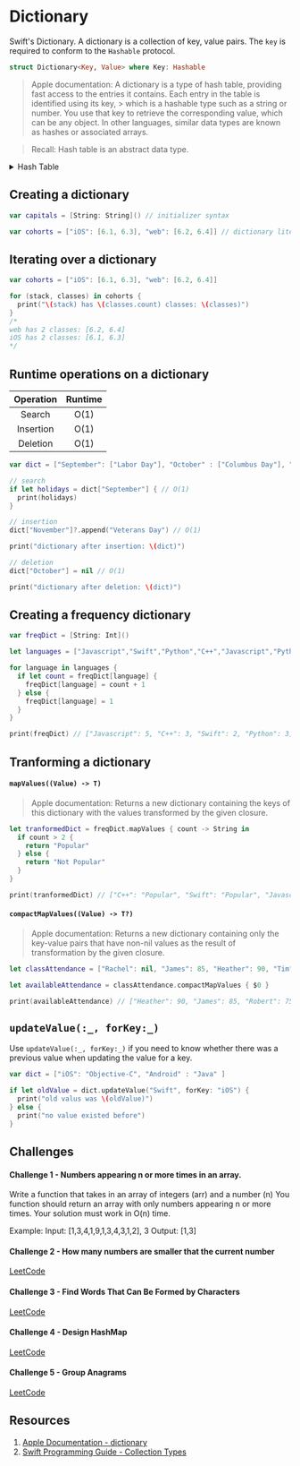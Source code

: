 # Dictionary

Swift's Dictionary. A dictionary is a collection of key, value pairs. The `key` is required to conform to the `Hashable` protocol.

```swift 
struct Dictionary<Key, Value> where Key: Hashable
```

> Apple documentation: A dictionary is a type of hash table, providing fast access to the entries it contains. Each entry in the table is identified using its key, > which is a hashable type such as a string or number. You use that key to retrieve the corresponding value, which can be any object. In other languages, similar data types are known as hashes or associated arrays.

> Recall: Hash table is an abstract data type. 

<details>
  <summary>Hash Table</summary> 
  
[YouTube - Hash Table Implementation](https://www.youtube.com/watch?v=58GbN9iBZWM)

<iframe width="560" height="315" src="https://www.youtube.com/embed/58GbN9iBZWM" frameborder="0" allow="accelerometer; autoplay; clipboard-write; encrypted-media; gyroscope; picture-in-picture" allowfullscreen></iframe>
  
```swift 
import UIKit

//
var buckets = Array(repeating: 0, count: 2)

// hashValue is a built-in hash function
// returns a hash value for a key
// it's possible to get a negative number
// how can we fix this - take the absolute value of the operation
let alexIndex = abs("Alex".hashValue % buckets.count)
let brendonIndex = abs("Brendon".hashValue % buckets.count)
let ahadIndex = abs("Ahad".hashValue % buckets.count)
let tanyaIndex = abs("Tanya".hashValue % buckets.count)

print("goes in \(alexIndex) index")
print("goes in \(brendonIndex) index")
print("goes in \(ahadIndex) index")
print("goes in \(tanyaIndex) index")


var dict = [String: Int]()
dict["Sweden"] = 1


// Implemenet Hash Table
// e.g HashTable<String, Int>(capacity: 4)
struct HashTable <Key: Hashable, Value> {
  // (key, value) e.g "Tiffany": 21
  private typealias Element = (key: Key, value: Value)
  
  // collision resolution being implemented using chaining
  private typealias Bucket = [Element] // this represent the chains
  
  private var buckets: [Bucket]
  
  private (set) var count = 0 // getter is public, setter is private
  
  init(capacity: Int) {
    assert(capacity > 0) // crashes if not
    buckets = Array<Bucket>(repeating: [], count: capacity)
    // e.g buckets = [[], [], [(key: "Tiffany": 21)], []]
  }
  
  // method to return index where key will be stored
  func index(forKey key: Key) -> Int {
    return abs(key.hashValue % buckets.count)
  }
  
  // method to search for a value given a key
  func value(forKey key: Key) -> Value? {
    let index = self.index(forKey: key)
    for element in buckets[index] {
      if element.key == key {
        return element.value
      }
    }
    return nil
  }
  
  // method to update a value for a given key
  mutating func update(value: Value, forKey key: Key) -> Value? {
    let index = self.index(forKey: key)
    for (i, element) in buckets[index].enumerated() {
      if element.key == key {
        let oldValue = element.value
        // update the current value
        buckets[index][i].value = value
        return oldValue
      }
    }
    // we get here if there's no value
    buckets[index].append((key: key, value: value))
    count += 1
    return nil // to signify there wasn't an existing value
  }
  
  // method to remove an element at a given key
  mutating func removeValue(forKey key: Key) -> Value? {
    let index = self.index(forKey: key)
    for (i, element) in buckets[index].enumerated() {
      if element.key == key {
        buckets[index].remove(at: i)
        count -= 1
        return element.value
      }
    }
    return nil
  }
  
  // we can have multiple subscipt methods taking in varied arguments
  subscript(key: Key) -> Value? {
    get {
      return value(forKey: key)
    } set {
      if let value = newValue {
        update(value: value, forKey: key)
      } else {
        removeValue(forKey: key)
      }
    }
  }
}

// test the hash table
// key is String and the value is an Int and capacity is 4
var hashTable = HashTable<String, Int>(capacity: 4)

hashTable["Tiffany"] = 21
//hashTable.update(value: 21, forKey: "Tiffany")
hashTable.update(value: 25, forKey: "Eric")

hashTable.count

print(hashTable)

//hashTable.removeValue(forKey: "Tiffany")
hashTable["Tiffany"] = nil

print(hashTable.count) // 1
print(hashTable)

// optional binding
if let age = hashTable["Alex"] {
  print("\(age) exist")
} else {
  print("does not exist")
}

// nil coalescing
let age = hashTable["Cameron"] ?? 100
print(age)
```
</details> 


## Creating a dictionary 

```swift 
var capitals = [String: String]() // initializer syntax 
```

```swift 
var cohorts = ["iOS": [6.1, 6.3], "web": [6.2, 6.4]] // dictionary literal 
```

## Iterating over a dictionary 

```swift 
var cohorts = ["iOS": [6.1, 6.3], "web": [6.2, 6.4]]

for (stack, classes) in cohorts {
  print("\(stack) has \(classes.count) classes: \(classes)")
}
/*
web has 2 classes: [6.2, 6.4]
iOS has 2 classes: [6.1, 6.3]
*/
```

## Runtime operations on a dictionary 

| Operation | Runtime |
|:----:|:-----:|
| Search | O(1) |
| Insertion | O(1) |
| Deletion | O(1) |


```swift 
var dict = ["September": ["Labor Day"], "October" : ["Columbus Day"], "November" : ["Thanksgiving Day"]]

// search
if let holidays = dict["September"] { // O(1)
  print(holidays)
}

// insertion
dict["November"]?.append("Veterans Day") // O(1)

print("dictionary after insertion: \(dict)")

// deletion
dict["October"] = nil // O(1)

print("dictionary after deletion: \(dict)")
```

## Creating a frequency dictionary 

```swift 
var freqDict = [String: Int]()

let languages = ["Javascript","Swift","Python","C++","Javascript","Python","C++","Javascript","C++","Python","Javascript","Swift","Javascript"]

for language in languages {
  if let count = freqDict[language] {
    freqDict[language] = count + 1
  } else {
    freqDict[language] = 1
  }
}

print(freqDict) // ["Javascript": 5, "C++": 3, "Swift": 2, "Python": 3]
```


## Tranforming a dictionary 

#### `mapValues((Value) -> T)`

> Apple documentation: Returns a new dictionary containing the keys of this dictionary with the values transformed by the given closure.

```swift 
let tranformedDict = freqDict.mapValues { count -> String in
  if count > 2 {
    return "Popular"
  } else {
    return "Not Popular"
  }
}

print(tranformedDict) // ["C++": "Popular", "Swift": "Popular", "Javascript": "Popular", "Cobol": "Not Popular", "Python": "Popular"]
```

#### `compactMapValues((Value) -> T?)`

> Apple documentation: Returns a new dictionary containing only the key-value pairs that have non-nil values as the result of transformation by the given closure.

```swift 
let classAttendance = ["Rachel": nil, "James": 85, "Heather": 90, "Tim": nil, "Esther": nil, "Robert": 75]

let availableAttendance = classAttendance.compactMapValues { $0 }

print(availableAttendance) // ["Heather": 90, "James": 85, "Robert": 75]
```

## `updateValue(:_, forKey:_)`

Use `updateValue(:_, forKey:_)` if you need to know whether there was a previous value when updating the value for a key. 

```swift 
var dict = ["iOS": "Objective-C", "Android" : "Java" ]

if let oldValue = dict.updateValue("Swift", forKey: "iOS") {
  print("old valus was \(oldValue)")
} else {
  print("no value existed before")
}
```

## Challenges 

#### Challenge 1 - Numbers appearing n or more times in an array.

Write a function that takes in an array of integers (arr) and a number (n)
You function should return an array with only numbers appearing n or more times.
Your solution must work in O(n) time.

Example:
Input: [1,3,4,1,9,1,3,4,3,1,2], 3
Output: [1,3]

#### Challenge 2 - How many numbers are smaller that the current number

[LeetCode](https://leetcode.com/problems/how-many-numbers-are-smaller-than-the-current-number/)

#### Challenge 3 - Find Words That Can Be Formed by Characters

[LeetCode](https://leetcode.com/problems/find-words-that-can-be-formed-by-characters/)

#### Challenge 4 - Design HashMap 

[LeetCode](https://leetcode.com/problems/design-hashmap/)

#### Challenge 5 - Group Anagrams 

[LeetCode](https://leetcode.com/problems/group-anagrams/)

## Resources 

1. [Apple Documentation - dictionary](https://developer.apple.com/documentation/swift/dictionary)
2. [Swift Programming Guide - Collection Types](https://docs.swift.org/swift-book/LanguageGuide/CollectionTypes.html)

